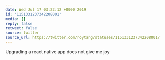 ```yaml
---
date: Wed Jul 17 03:22:12 +0000 2019
id: '1151331237342208001'
media: []
reply: false
retweet: false
source: twitter
source_url: https://twitter.com/roytang/statuses/1151331237342208001/
---
```


Upgrading a react native app does not give me joy